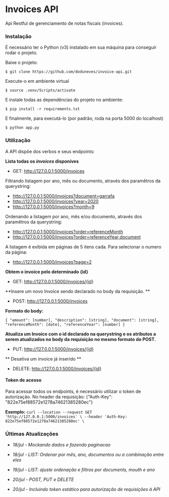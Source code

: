 # Invoices API

Api Restful de gerenciamento de notas fiscais (invoices).

### Instalação
É necessário ter o Python (v3) instalado em sua máquina para conseguir rodar o projeto.

Baixe o projeto:

`$ git clone https://github.com/doduneves/invoice-api.git`

Execute-o em ambiente virtual

`$ source .venv/Scripts/activate`

E instale todas as dependências do projeto no ambiente:

`$ pip install -r requirements.txt`

E finalmente, para executá-lo (por padrão, roda na porta 5000 do localhost)

`$ python app.py`

### Utilização

A API dispôe dos verbos e seus endpoints: 

**Lista todas os *invoices* disponíves**
- GET: http://127.0.0.1:5000/invoices

Filtrando listagem por ano, mês ou documento, através dos paramêtros da querystring:
- http://127.0.0.1:5000/invoices?document=garrafa
- http://127.0.0.1:5000/invoices?year=2020
- http://127.0.0.1:5000/invoices?month=9

Ordenando a listagem por ano, mês e/ou documento, através dos paramêtros da querystring:
- http://127.0.0.1:5000/invoices?order=referenceMonth
- http://127.0.0.1:5000/invoices?order=referenceYear,document

A listagem é exibida em páginas de 5 itens cada. Para selecionar o numero da página:
- http://127.0.0.1:5000/invoices?page=2


**Obtem o invoice pelo determinado {id}**

- GET: http://127.0.0.1:5000/invoices/{id}

**Insere um novo Invoice sendo declarado no body da requisição. **

- POST: http://127.0.0.1:5000/invoices

**Formato do body:**

`{
  "amount": [number],
  "description": [string],
  "document": [string],
  "referenceMonth": [date],
  "referenceYear": [number]
}`

**Atualiza um Invoice com o id declarado na querystring e os atributos a serem atualizados no body da requisição no mesmo formato do POST.**

- PUT: http://127.0.0.1:5000/invoices/{id}


** Desativa um invoice já inserido **


- DELETE: http://127.0.0.1:5000/invoices/{id}


#### Token de acesso
Para acessar todos os endpoints, é necessário utilizar o token de autorização.
No header da requisição: {"Auth-Key": "822e75ef88572e1278a74621385280ec"}

**Exemplo:**
`curl --location --request GET 'http://127.0.0.1:5000/invoices' \
--header 'Auth-Key: 822e75ef88572e1278a74621385280ec' \`

### Últimas Atualizações

- *18/jul - Mockando dados e fazendo paginacao*

- *18/jul - LIST: Ordenar por mês, ano, documentos ou a combinação entre eles*

- *19/jul - LIST: ajuste ordenação e filtros por documents, mouth e ano*

- *20/jul - POST, PUT e DELETE*

- *20/jul - Incluindo token estático para autorização de requisições à API*

